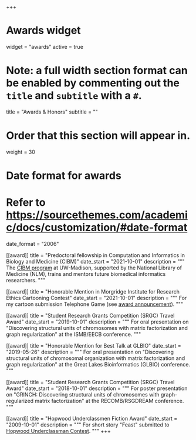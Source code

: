 +++
# Awards widget
widget = "awards"
active = true

# Note: a full width section format can be enabled by commenting out the `title` and `subtitle` with a `#`.
title = "Awards & Honors"
subtitle = ""

# Order that this section will appear in.
weight = 30 

# Date format for awards
#   Refer to https://sourcethemes.com/academic/docs/customization/#date-format
date_format = "2006"

[[award]]
  title = "Predoctoral fellowship in Computation and Informatics in Biology and Medicine (CIBM)"
  date_start = "2021-10-01"
  description = """
  The [CIBM program](http://www.cibm.wisc.edu/) at UW-Madison, supported by the National Library of Medicine (NLM), trains and mentors future biomedical informatics researchers.
  """

[[award]]
  title = "Honorable Mention in Morgridge Institute for Research Ethics Cartooning Contest"
  date_start = "2021-10-01"
  description = """
  For my cartoon submission Telephone Game (see [award announcement](https://morgridge.org/story/top-prizes-in-ethics-cartooning-contest-address-covid-19-and-more/)).
  """

[[award]]
  title = "Student Research Grants Competition (SRGC) Travel Award"
  date_start = "2019-10-01"
  description = """
  For oral presentation on "Discovering structural units of chromosomes with matrix factorization and graph regularization" at the ISMB/EECB conference.
  """

[[award]]
  title = "Honorable Mention for Best Talk at GLBIO"
  date_start = "2019-05-26"
  description = """
  For oral presentation on "Discovering structural units of chromosomal organization with matrix factorization and graph regularization" at the Great Lakes Bioinformatics (GLBIO) conference.
  """

[[award]]
  title = "Student Research Grants Competition (SRGC) Travel Award"
  date_start = "2018-10-01"
  description = """
  For poster presentation on "GRINCH: Discovering structural units of chromosomes with graph-regularized matrix factorization" at the RECOMB/RSGDREAM conference.
  """

[[award]]
  title = "Hopwood Underclassmen Fiction Award"
  date_start = "2009-10-01"
  description = """
  For short story "Feast" submitted to [Hopwood Underclassman Contest](https://en.wikipedia.org/wiki/Hopwood_Award).
  """
+++


